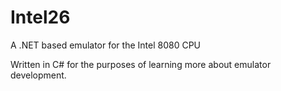 # Intel26
A .NET based emulator for the Intel 8080 CPU

Written in C# for the purposes of learning more about emulator development.
